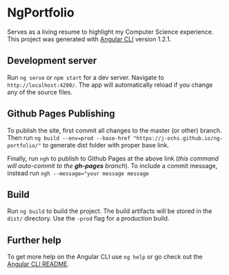 # NgPortfolio

Serves as a living resume to highlight my Computer Science experience.
This project was generated with [Angular CLI](https://github.com/angular/angular-cli) version 1.2.1.


## Development server

Run `ng serve` or `npm start` for a dev server. Navigate to `http://localhost:4200/`. The app will automatically reload if you change any of the source files.


## Github Pages Publishing

To publish the site, first commit all changes to the master (or other) branch.
Then run `ng build --env=prod --base-href "https://j-ochs.github.io/ng-portfolio/"` to generate dist folder with proper base link. 

Finally, run `ngh` to publish to Github Pages at the above link (*this command will auto-commit to the __gh-pages__ branch*). 
To include a commit message, instead run `ngh --message="your message message`


## Build

Run `ng build` to build the project. The build artifacts will be stored in the `dist/` directory. Use the `-prod` flag for a production build.


## Further help

To get more help on the Angular CLI use `ng help` or go check out the [Angular CLI README](https://github.com/angular/angular-cli/blob/master/README.md).
